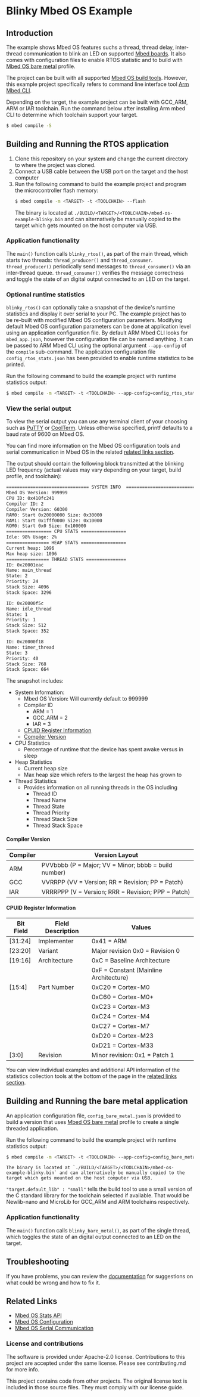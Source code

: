 # Blinky Mbed OS Example

## Introduction
The example shows Mbed OS features suchs a thread, thread delay, inter-thread communication to blink an LED on supported [Mbed boards](https://os.mbed.com/platforms/). It also comes with configuration files to enable RTOS statistic and to build with [Mbed OS bare metal](https://os.mbed.com/docs/mbed-os/v5.14/reference/mbed-os-bare-metal.html) profile.

The project can be built with all supported [Mbed OS build tools](https://os.mbed.com/docs/mbed-os/v5.14/tools/index.html). However, this example project specifically refers to command line interface tool [Arm Mbed CLI](https://github.com/ARMmbed/mbed-cli#installing-mbed-cli).

Depending on the target, the example project can be built with GCC_ARM, ARM or IAR toolchain. Run the command below after installing Arm mbed CLI to determine which toolchain support your target.

```bash
$ mbed compile -S
```

## Building and Running the RTOS application

1. Clone this repository on your system and change the current directory to where the project was cloned.
2. Connect a USB cable between the USB port on the target and the host computer
3. Run the following command to build the example project and program the microcontroller flash memory:
    ```bash
    $ mbed compile -m <TARGET> -t <TOOLCHAIN> --flash
    ```
    The binary is located at `./BUILD/<TARGET>/<TOOLCHAIN>/mbed-os-example-blinky.bin` and can alternatively be manually copied to the target which gets mounted on the host computer via USB.

### Application functionality

The `main()` function calls `blinky_rtos()`, as part of the main thread, which starts two threads: `thread_producer()` and `thread_consumer`. `thread_producer()` periodically send messages to `thread_consumer()` via an inter-thread queue. `thread_consumer()` verifies the message correctness and toggle the state of an digital output connected to an LED on the target. 

### Optional runtime statistics

`blinky_rtos()` can optionally take a snapshot of the device's runtime statistics and display it over serial to your PC. The example project has to be re-built with modified Mbed OS configuration parameters. Modifying default Mbed OS configuration parameters can be done at application level using an application configuration file. By default ARM Mbed CLI looks for `mbed_app.json`, however the configuration file can be named anything. It can be passed to ARM Mbed CLI using the optional argument `--app-config` of the `compile` sub-command. The application configuration file `config_rtos_stats.json` has been provided to enable runtime statistics to be printed.

Run the following command to build the example project with runtime statistics output:
```bash
$ mbed compile -m <TARGET> -t <TOOLCHAIN> --app-config=config_rtos_stats.json --flash
```

### View the serial output

To view the serial output you can use any terminal client of your choosing such as [PuTTY](http://www.putty.org/) or [CoolTerm](http://freeware.the-meiers.org/). Unless otherwise specified, printf defaults to a baud rate of 9600 on Mbed OS.

You can find more information on the Mbed OS configuration tools and serial communication in Mbed OS in the related [related links section](#related-links).

The output should contain the following block transmitted at the blinking LED frequency (actual values may vary depending on your target, build profile, and toolchain):

```bash
=============================== SYSTEM INFO  ================================
Mbed OS Version: 999999
CPU ID: 0x410fc241
Compiler ID: 2
Compiler Version: 60300
RAM0: Start 0x20000000 Size: 0x30000
RAM1: Start 0x1fff0000 Size: 0x10000
ROM0: Start 0x0 Size: 0x100000
================= CPU STATS =================
Idle: 98% Usage: 2%
================ HEAP STATS =================
Current heap: 1096
Max heap size: 1096
================ THREAD STATS ===============
ID: 0x20001eac
Name: main_thread
State: 2
Priority: 24
Stack Size: 4096
Stack Space: 3296

ID: 0x20000f5c
Name: idle_thread
State: 1
Priority: 1
Stack Size: 512
Stack Space: 352

ID: 0x20000f18
Name: timer_thread
State: 3
Priority: 40
Stack Size: 768
Stack Space: 664
```

The snapshot includes:
* System Information:
    * Mbed OS Version: Will currently default to 999999
    * Compiler ID
        * ARM = 1
        * GCC_ARM = 2
        * IAR = 3
    * [CPUID Register Information](#cpuid-register-information)
    * [Compiler Version](#compiler-version)
* CPU Statistics
    * Percentage of runtime that the device has spent awake versus in sleep
* Heap Statistics
    * Current heap size
    * Max heap size which refers to the largest the heap has grown to
* Thread Statistics
    * Provides information on all running threads in the OS including
        * Thread ID
        * Thread Name
        * Thread State
        * Thread Priority
        * Thread Stack Size
        * Thread Stack Space

#### Compiler Version

| Compiler | Version Layout |
| -------- | -------------- |
| ARM      | PVVbbbb (P = Major; VV = Minor; bbbb = build number) |
| GCC      | VVRRPP  (VV = Version; RR = Revision; PP = Patch)    |
| IAR      | VRRRPPP (V = Version; RRR = Revision; PPP = Patch)   |

#### CPUID Register Information

| Bit Field | Field Description | Values |
| --------- | ----------------- | ------ |
|[31:24]    | Implementer       | 0x41 = ARM |
|[23:20]    | Variant           | Major revision 0x0  =  Revision 0 |
|[19:16]    | Architecture      | 0xC  = Baseline Architecture |
|           |                   | 0xF  = Constant (Mainline Architecture) |
|[15:4]     | Part Number       | 0xC20 =  Cortex-M0 |
|           |                   | 0xC60 = Cortex-M0+ |
|           |                   | 0xC23 = Cortex-M3  |
|           |                   | 0xC24 = Cortex-M4  |
|           |                   | 0xC27 = Cortex-M7  |
|           |                   | 0xD20 = Cortex-M23 |
|           |                   | 0xD21 = Cortex-M33 |
|[3:0]      | Revision          | Minor revision: 0x1 = Patch 1 |

You can view individual examples and additional API information of the statistics collection tools at the bottom of the page in the [related links section](#related-links).


## Building and Running the bare metal application

An application configuration file, `config_bare_metal.json` is provided to build a version that uses [Mbed OS bare metal](https://os.mbed.com/docs/mbed-os/v5.14/reference/mbed-os-bare-metal.html) profile to create a single threaded application.

Run the following command to build the example project with runtime statistics output:
```bash
$ mbed compile -m <TARGET> -t <TOOLCHAIN> --app-config=config_bare_metal.json --flash
```
    The binary is located at `./BUILD/<TARGET>/<TOOLCHAIN>/mbed-os-example-blinky.bin` and can alternatively be manually copied to the target which gets mounted on the host computer via USB.

`"target.default_lib" : "small"` tells the build tool to use a small version of the C standard library for the toolchain selected if available. That would be Newlib-nano and MicroLib for GCC_ARM and ARM toolchains respectively.

### Application functionality

The `main()` function calls `blinky_bare_metal()`, as part of the single thread, which toggles the state of an digital output connected to an LED on the target.


## Troubleshooting
If you have problems, you can review the [documentation](https://os.mbed.com/docs/latest/tutorials/debugging.html) for suggestions on what could be wrong and how to fix it.

## Related Links

* [Mbed OS Stats API](https://os.mbed.com/docs/latest/apis/mbed-statistics.html)
* [Mbed OS Configuration](https://os.mbed.com/docs/latest/reference/configuration.html)
* [Mbed OS Serial Communication](https://os.mbed.com/docs/latest/tutorials/serial-communication.html)

### License and contributions

The software is provided under Apache-2.0 license. Contributions to this project are accepted under the same license. Please see contributing.md for more info.

This project contains code from other projects. The original license text is included in those source files. They must comply with our license guide.
